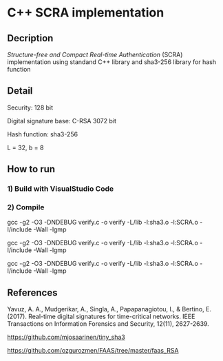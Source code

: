 # C++ SCRA implementation

## Decription

*Structure-free and Compact Real-time Authentication* (SCRA) implementation using standand C++ library and sha3-256 library for hash function

## Detail

Security: 128 bit

Digital signature base: C-RSA 3072 bit

Hash function: sha3-256

L = 32, b = 8

## How to run

### 1) Build with VisualStudio Code

### 2) Compile

gcc -g2 -O3 -DNDEBUG verify.c -o verify -L/lib -l:sha3.o -l:SCRA.o -I/include -Wall -lgmp

gcc -g2 -O3 -DNDEBUG verify.c -o verify -L/lib -l:sha3.o -l:SCRA.o -I/include -Wall -lgmp

gcc -g2 -O3 -DNDEBUG verify.c -o verify -L/lib -l:sha3.o -l:SCRA.o -I/include -Wall -lgmp

## References

Yavuz, A. A., Mudgerikar, A., Singla, A., Papapanagiotou, I., & Bertino, E. (2017). Real-time digital signatures for time-critical networks. IEEE Transactions on Information Forensics and Security, 12(11), 2627-2639.

https://github.com/mjosaarinen/tiny_sha3

https://github.com/ozgurozmen/FAAS/tree/master/faas_RSA
